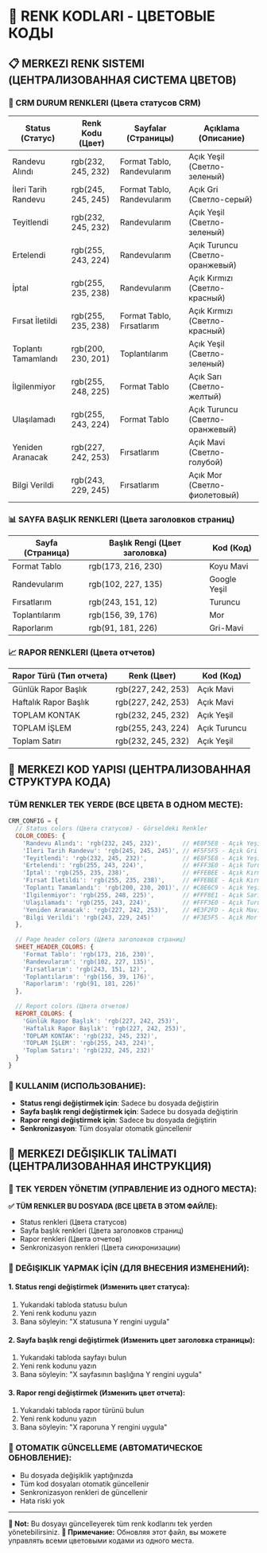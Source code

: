 # 🎨 RENK KODLARI - ЦВЕТОВЫЕ КОДЫ

## 📋 MERKEZI RENK SISTEMI (ЦЕНТРАЛИЗОВАННАЯ СИСТЕМА ЦВЕТОВ)

### 🏢 CRM DURUM RENKLERI (Цвета статусов CRM)

| Status (Статус) | Renk Kodu (Цвет) | Sayfalar (Страницы) | Açıklama (Описание) |
|-----------------|------------------|-------------------|---------------------|
| Randevu Alındı | rgb(232, 245, 232) | Format Tablo, Randevularım | Açık Yeşil (Светло-зеленый) |
| İleri Tarih Randevu | rgb(245, 245, 245) | Format Tablo, Randevularım | Açık Gri (Светло-серый) |
| Teyitlendi | rgb(232, 245, 232) | Randevularım | Açık Yeşil (Светло-зеленый) |
| Ertelendi | rgb(255, 243, 224) | Randevularım | Açık Turuncu (Светло-оранжевый) |
| İptal | rgb(255, 235, 238) | Randevularım | Açık Kırmızı (Светло-красный) |
| Fırsat İletildi | rgb(255, 235, 238) | Format Tablo, Fırsatlarım | Açık Kırmızı (Светло-красный) |
| Toplantı Tamamlandı | rgb(200, 230, 201) | Toplantılarım | Açık Yeşil (Светло-зеленый) |
| İlgilenmiyor | rgb(255, 248, 225) | Format Tablo | Açık Sarı (Светло-желтый) |
| Ulaşılamadı | rgb(255, 243, 224) | Format Tablo | Açık Turuncu (Светло-оранжевый) |
| Yeniden Aranacak | rgb(227, 242, 253) | Fırsatlarım | Açık Mavi (Светло-голубой) |
| Bilgi Verildi | rgb(243, 229, 245) | Fırsatlarım | Açık Mor (Светло-фиолетовый) |

### 📊 SAYFA BAŞLIK RENKLERI (Цвета заголовков страниц)

| Sayfa (Страница) | Başlık Rengi (Цвет заголовка) | Kod (Код) |
|------------------|-------------------------------|-----------|
| Format Tablo | rgb(173, 216, 230) | Koyu Mavi |
| Randevularım | rgb(102, 227, 135) | Google Yeşil |
| Fırsatlarım | rgb(243, 151, 12) | Turuncu |
| Toplantılarım | rgb(156, 39, 176) | Mor |
| Raporlarım | rgb(91, 181, 226) | Gri-Mavi |

### 📈 RAPOR RENKLERI (Цвета отчетов)

| Rapor Türü (Тип отчета) | Renk (Цвет) | Kod (Код) |
|-------------------------|-------------|-----------|
| Günlük Rapor Başlık | rgb(227, 242, 253) | Açık Mavi |
| Haftalık Rapor Başlık | rgb(227, 242, 253) | Açık Mavi |
| TOPLAM KONTAK | rgb(232, 245, 232) | Açık Yeşil |
| TOPLAM İŞLEM | rgb(255, 243, 224) | Açık Turuncu |
| Toplam Satırı | rgb(232, 245, 232) | Açık Yeşil |

## 🔧 MERKEZI KOD YAPISI (ЦЕНТРАЛИЗОВАННАЯ СТРУКТУРА КОДА)

### TÜM RENKLER TEK YERDE (ВСЕ ЦВЕТА В ОДНОМ МЕСТЕ):
```javascript
CRM_CONFIG = {
  // Status colors (Цвета статусов) - Görseldeki Renkler
  COLOR_CODES: {
    'Randevu Alındı': 'rgb(232, 245, 232)',      // #E8F5E8 - Açık Yeşil
    'İleri Tarih Randevu': 'rgb(245, 245, 245)', // #F5F5F5 - Açık Gri
    'Teyitlendi': 'rgb(232, 245, 232)',          // #E8F5E8 - Açık Yeşil
    'Ertelendi': 'rgb(255, 243, 224)',           // #FFF3E0 - Açık Turuncu
    'İptal': 'rgb(255, 235, 238)',               // #FFEBEE - Açık Kırmızı
    'Fırsat İletildi': 'rgb(255, 235, 238)',     // #FFEBEE - Açık Kırmızı
    'Toplantı Tamamlandı': 'rgb(200, 230, 201)', // #C8E6C9 - Açık Yeşil
    'İlgilenmiyor': 'rgb(255, 248, 225)',        // #FFF8E1 - Açık Sarı
    'Ulaşılamadı': 'rgb(255, 243, 224)',         // #FFF3E0 - Açık Turuncu
    'Yeniden Aranacak': 'rgb(227, 242, 253)',    // #E3F2FD - Açık Mavi
    'Bilgi Verildi': 'rgb(243, 229, 245)'        // #F3E5F5 - Açık Mor
  },
  
  // Page header colors (Цвета заголовков страниц)
  SHEET_HEADER_COLORS: {
    'Format Tablo': 'rgb(173, 216, 230)',
    'Randevularım': 'rgb(102, 227, 135)',
    'Fırsatlarım': 'rgb(243, 151, 12)',
    'Toplantılarım': 'rgb(156, 39, 176)',
    'Raporlarım': 'rgb(91, 181, 226)'
  },
  
  // Report colors (Цвета отчетов)
  REPORT_COLORS: {
    'Günlük Rapor Başlık': 'rgb(227, 242, 253)',
    'Haftalık Rapor Başlık': 'rgb(227, 242, 253)',
    'TOPLAM KONTAK': 'rgb(232, 245, 232)',
    'TOPLAM İŞLEM': 'rgb(255, 243, 224)',
    'Toplam Satırı': 'rgb(232, 245, 232)'
  }
}
```

### 📝 KULLANIM (ИСПОЛЬЗОВАНИЕ):
- **Status rengi değiştirmek için**: Sadece bu dosyada değiştirin
- **Sayfa başlık rengi değiştirmek için**: Sadece bu dosyada değiştirin  
- **Rapor rengi değiştirmek için**: Sadece bu dosyada değiştirin
- **Senkronizasyon**: Tüm dosyalar otomatik güncellenir



## 📝 MERKEZI DEĞIŞIKLIK TALİMATI (ЦЕНТРАЛИЗОВАННАЯ ИНСТРУКЦИЯ)

### 🎯 TEK YERDEN YÖNETIM (УПРАВЛЕНИЕ ИЗ ОДНОГО МЕСТА):

**✅ TÜM RENKLER BU DOSYADA (ВСЕ ЦВЕТА В ЭТОМ ФАЙЛЕ):**
- Status renkleri (Цвета статусов)
- Sayfa başlık renkleri (Цвета заголовков страниц)  
- Rapor renkleri (Цвета отчетов)
- Senkronizasyon renkleri (Цвета синхронизации)

### 📝 DEĞIŞIKLIK YAPMAK İÇİN (ДЛЯ ВНЕСЕНИЯ ИЗМЕНЕНИЙ):

#### 1. Status rengi değiştirmek (Изменить цвет статуса):
1. Yukarıdaki tabloda statusu bulun
2. Yeni renk kodunu yazın
3. Bana söyleyin: "X statusuna Y rengini uygula"

#### 2. Sayfa başlık rengi değiştirmek (Изменить цвет заголовка страницы):
1. Yukarıdaki tabloda sayfayı bulun
2. Yeni renk kodunu yazın
3. Bana söyleyin: "X sayfasının başlığına Y rengini uygula"

#### 3. Rapor rengi değiştirmek (Изменить цвет отчета):
1. Yukarıdaki tabloda rapor türünü bulun
2. Yeni renk kodunu yazın
3. Bana söyleyin: "X raporuna Y rengini uygula"

### 🔄 OTOMATIK GÜNCELLEME (АВТОМАТИЧЕСКОЕ ОБНОВЛЕНИЕ):
- Bu dosyada değişiklik yaptığınızda
- Tüm kod dosyaları otomatik güncellenir
- Senkronizasyon renkleri de güncellenir
- Hata riski yok

---

**📝 Not:** Bu dosyayı güncelleyerek tüm renk kodlarını tek yerden yönetebilirsiniz.
**📝 Примечание:** Обновляя этот файл, вы можете управлять всеми цветовыми кодами из одного места. 